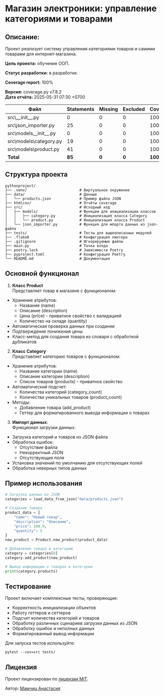 # Магазин электроники: управление категориями и товарами

## Описание: 

Проект реализует систему управления категориями товаров и самими товарами для интернет-магазина.

**Цель проекта:** обучение ООП.

**Статус разработки:** в разработке.

**Coverage report:** 100%

**Версия:** coverage.py v7.8.2  
**Дата отчёта:** 2025-05-31 07:30 +0700

| Файл                      | Statements | Missing | Excluded | Coverage |
|---------------------------|------------|---------|----------|----------|
| src\\_\_init\_\_.py       | 0          | 0       | 0 | 100%     |
| src\json_importer.py      | 25         | 0       | 0 | 100%     |
| src\models\_\_init\_\_.py | 0          | 0       | 0 | 100%     |
| src\models\category.py    | 19         | 0       | 0 | 100%     |
| src\models\product.py     | 41         | 0       | 0 | 100%     |
| **Total**                 | **85**     | **0**   | **0**    | **100%** |

## Структура проекта

```
pythonproject/
├── .venv/                        # Виртуальное окружение
├── data/                         # Данные
│   └── products.json             # Пример файла JSON
├── htmlcov/                      # Отчёты coverage
├── src/                          # Исходный код
│   ├── models/                   # Функции для инициализации классов
│   │   ├── category.py           # Инициализация класса Сategory
│   │   └── product.py            # Инициализация класса Product
│   └── json_importer.py          # Функция для мпорта данных из json-файла
├── tests/                        # Тесты для вышеописанных модулей
├── .flake8                       # Конфигурация линтера
├── .gitignore                    # Игнорируемые файлы
├── main.py                       # Точка входа
├── poetry.lock                   # Зависимости Poetry
├── pyproject.toml                # Конфигурация Poetry
└── README.md                     # Документация
```

## Основной функционал

1. **Класс Product**  
Представляет товар в магазине с функционалом:
- Хранение атрибутов:
  - Название (name)
  - Описание (description)
  - Цена (price) - приватное свойство с валидацией
  - Количество на складе (quantity)
- Автоматическая проверка данных при создании
- Подтверждение понижения цены
- Класс-метод для создания товара из словаря с обработкой дубликатов

2. **Класс Category**  
Представляет категорию товаров с функционалом:
- Хранение атрибутов:
  - Название категории (name)
  - Описание категории (description)
  - Список товаров (products) - приватное свойство
- Автоматический подсчет:
  - Количества категорий (category_count)
  - Количества уникальных товаров (product_count)
- Методы:
  - Добавление товара (add_product)
  - Геттер для форматированного вывода информации о товарах

3. **Импорт данных**:  
Функционал загрузки данных:
- Загрузка категорий и товаров из JSON файла
- Обработка ошибок:
  - Отсутствие файла
  - Некорректный JSON
  - Отсутствующие поля
- Установка значений по умолчанию для отсутствующих полей
- Обработка неверных типов данных
## Пример использования

```python
# Загрузка данных из JSON
categories = load_data_from_json("data/products.json")

# Создание товара
product_data = {
    "name": "Новый товар",
    "description": "Описание",
    "price": 100.0,
    "quantity": 5
}
new_product = Product.new_product(product_data)

# Добавление товара в категорию
category = categories[0]
category.add_product(new_product)

# Вывод информации о товарах в категории
print(category.products)
```

## Тестирование

Проект включает комплексные тесты, проверяющие:  
- Корректность инициализации объектов  
- Работу геттеров и сеттеров
- Подсчет количества категорий и товаров
- Обработку различных сценариев загрузки данных из JSON
- Обработку ошибок и неполных данных
- Форматированный вывод информации


Для запуска тестов используйте:
```
pytest --cov=src tests/
```

## Лицензия
Проект лицензирован по [лицензии MIT](LICENSE).

Автор: [Мамчиц Анастасия](https://github.com/MamchitsAnastasia)